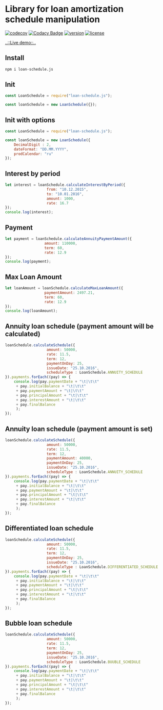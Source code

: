 # Library for loan amortization schedule manipulation

[![codecov](https://codecov.io/gh/lordzardeck/loan-schedule/branch/master/graph/badge.svg)](https://codecov.io/gh/lordzardeck/loan-schedule)
[![Codacy Badge](https://app.codacy.com/project/badge/Grade/c7e72328deea4876b950a4c7229297be)](https://app.codacy.com/gh/LordZardeck/loan-schedule/dashboard?utm_source=gh&utm_medium=referral&utm_content=&utm_campaign=Badge_grade)
[![version](https://img.shields.io/npm/v/loan-schedule.svg)](https://www.npmjs.com/package/loan-schedule)
[![license](https://img.shields.io/npm/l/loan-schedule.svg)](https://www.npmjs.com/package/loan-schedule)

[..::Live demo::..](https://timmson.github.io/loan-schedule-ui/)

## Install
```sh
npm i loan-schedule.js
```

## Init
```js
const LoanSchedule = require("loan-schedule.js");

const loanSchedule = new LoanSchedule({});
```

## Init with options
```js
const LoanSchedule = require("loan-schedule.js");

const loanSchedule = new LoanSchedule({
    DecimalDigit : 2,
    dateFormat: "DD.MM.YYYY",
    prodCalendar: "ru"
});
```

## Interest by period
```js
let interest = loanSchedule.calculateInterestByPeriod({
                   from: "10.12.2015", 
                   to: "10.01.2016", 
                   amount: 1000, 
                   rate: 16.7
});
console.log(interest);
```

## Payment
```js
let payment = loanSchedule.calculateAnnuityPaymentAmount({
                  amount: 110000, 
                  term: 60, 
                  rate: 12.9
});
console.log(payment);
```

## Max Loan Amount
```js
let loanAmount = loanSchedule.calculateMaxLoanAmount({
                  paymentAmount: 2497.21,
                  term: 60,
                  rate: 12.9
});
console.log(loanAmount);
```

## Annuity loan schedule (payment amount will be calculated)
```js
loanSchedule.calculateSchedule({
                   amount: 50000,
                   rate: 11.5,
                   term: 12,
                   paymentOnDay: 25,
                   issueDate: "25.10.2016",
                   scheduleType : LoanSchedule.ANNUITY_SCHEDULE
}).payments.forEach((pay) => {
    console.log(pay.paymentDate + "\t|\t\t"
     + pay.initialBalance + "\t|\t\t"
     + pay.paymentAmount + "\t|\t\t"
     + pay.principalAmount + "\t|\t\t"
     + pay.interestAmount + "\t|\t\t"
     + pay.finalBalance
     );
});
```

## Annuity loan schedule (payment amount is set)
```js
loanSchedule.calculateSchedule({
                   amount: 50000,
                   rate: 11.5,
                   term: 12,
                   paymentAmount: 40000,
                   paymentOnDay: 25,
                   issueDate: "25.10.2016",
                   scheduleType : LoanSchedule.ANNUITY_SCHEDULE
}).payments.forEach((pay) => {
    console.log(pay.paymentDate + "\t|\t\t"
     + pay.initialBalance + "\t|\t\t"
     + pay.paymentAmount + "\t|\t\t"
     + pay.principalAmount + "\t|\t\t"
     + pay.interestAmount + "\t|\t\t"
     + pay.finalBalance
     );
});
```

## Differentiated loan schedule
```js
loanSchedule.calculateSchedule({
                   amount: 50000,
                   rate: 11.5,
                   term: 12,
                   paymentOnDay: 25,
                   issueDate: "25.10.2016",
                   scheduleType : LoanSchedule.DIFFERENTIATED_SCHEDULE
}).payments.forEach((pay) => {
    console.log(pay.paymentDate + "\t|\t\t"
     + pay.initialBalance + "\t|\t\t"
     + pay.paymentAmount + "\t|\t\t"
     + pay.principalAmount + "\t|\t\t"
     + pay.interestAmount + "\t|\t\t"
     + pay.finalBalance
     );
});
```

## Bubble loan schedule
```js
loanSchedule.calculateSchedule({
                   amount: 50000,
                   rate: 11.5,
                   term: 12,
                   paymentOnDay: 25,
                   issueDate: "25.10.2016",
                   scheduleType : LoanSchedule.BUUBLE_SCHEDULE
}).payments.forEach((pay) => {
    console.log(pay.paymentDate + "\t|\t\t"
     + pay.initialBalance + "\t|\t\t"
     + pay.paymentAmount + "\t|\t\t"
     + pay.principalAmount + "\t|\t\t"
     + pay.interestAmount + "\t|\t\t"
     + pay.finalBalance
     );
});
```

